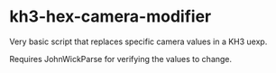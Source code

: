 # kh3-hex-camera-modifier
Very basic script that replaces specific camera values in a KH3 uexp.

Requires JohnWickParse for verifying the values to change.
